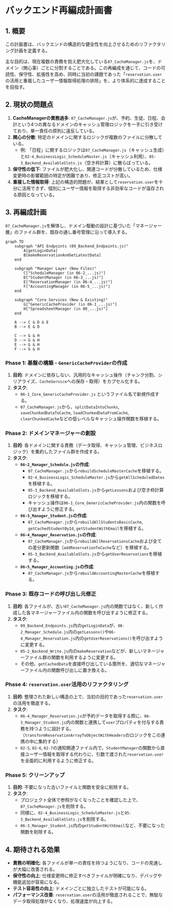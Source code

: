 # バックエンド再編成計画書

## 1. 概要

この計画書は、バックエンドの構造的な健全性を向上させるためのリファクタリング計画を定義する。

主な目的は、現在複数の責務を抱え肥大化している`07_CacheManager.js`を、ドメイン（関心事）ごとに分割することである。この再編成を通じて、コードの可読性、保守性、拡張性を高め、同時に当初の課題であった「`reservation.user`の活用と重複したユーザー情報取得処理の排除」を、より体系的に達成することを目指す。

## 2. 現状の問題点

1. **CacheManagerの責務過多**: `07_CacheManager.js`が、予約、生徒、日程、会計という4つの異なるドメインのキャッシュ管理ロジックを一手に引き受けており、単一責任の原則に違反している。
2. **関心の分散**: 特定のドメインに関するロジックが複数のファイルに分散している。
    * 例: 「日程」に関するロジックは`07_CacheManager.js`（キャッシュ生成）と`02-4_BusinessLogic_ScheduleMaster.js`（キャッシュ利用）、`05-3_Backend_AvailableSlots.js`（空き枠計算）に散らばっている。
3. **保守性の低下**: ファイルが肥大化し、関連コードが分散しているため、仕様変更時の影響範囲の特定が困難であり、修正コストが高い。
4. **重複した情報取得**: 上記の構造的問題が、結果として`reservation.user`を十分に活用できず、個別にユーザー情報を取得する非効率なコードが温存される原因となっている。

## 3. 再編成計画

`07_CacheManager.js`を解体し、ドメイン駆動の設計に基づいた「マネージャー層」のファイル群を、既存の通し番号管理に沿って導入する。

```mermaid
graph TD
    subgraph "API Endpoints (09_Backend_Endpoints.js)"
        A[getLoginData]
        B[makeReservationAndGetLatestData]
    end

    subgraph "Manager Layer (New Files)"
        C["ScheduleManager (in 06-2_...js)"]
        D["StudentManager (in 06-3_...js)"]
        E["ReservationManager (in 06-4_...js)"]
        F["AccountingManager (in 06-5_...js)"]
    end

    subgraph "Core Services (New & Existing)"
        G["GenericCacheProvider (in 06-1_...js)"]
        H["SpreadsheetManager (in 00_...js)"]
    end

    A --> C & D & E
    B --> E & D

    C --> G & H
    D --> G & H
    E --> G & H
    F --> G & H
```

### Phase 1: 基盤の構築 - `GenericCacheProvider`の作成

1. **目的**: ドメインに依存しない、汎用的なキャッシュ操作（チャンク分割、シリアライズ、`CacheService`への保存・取得）をカプセル化する。
2. **タスク**:
    * `06-1_Core_GenericCacheProvider.js` というファイル名で新規作成する。
    * `07_CacheManager.js`から、`splitDataIntoChunks`, `saveChunkedDataToCache`, `loadChunkedDataFromCache`, `clearChunkedCache`などの低レベルなキャッシュ操作関数を移植する。

### Phase 2: ドメインマネージャーの創設

1. **目的**: 各ドメインに関する責務（データ取得、キャッシュ管理、ビジネスロジック）を集約したファイル群を作成する。
2. **タスク**:
    * **`06-2_Manager_Schedule.js`の作成**:
        * `07_CacheManager.js`から`rebuildScheduleMasterCache`を移植する。
        * `02-4_BusinessLogic_ScheduleMaster.js`から`getAllScheduledDates`を移植する。
        * `05-3_Backend_AvailableSlots.js`から`getLessons`および空き枠計算ロジックを移植する。
        * キャッシュ操作は`06-1_Core_GenericCacheProvider.js`内の関数を呼び出すように修正する。
    * **`06-3_Manager_Student.js`の作成**:
        * `07_CacheManager.js`から`rebuildAllStudentsBasicCache`, `getCachedStudentById`, `getStudentWithEmail`を移植する。
    * **`06-4_Manager_Reservation.js`の作成**:
        * `07_CacheManager.js`から`rebuildAllReservationsCache`および全ての差分更新関数（`addReservationToCache`など）を移植する。
        * `05-3_Backend_AvailableSlots.js`から`getUserReservations`を移植する。
    * **`06-5_Manager_Accounting.js`の作成**:
        * `07_CacheManager.js`から`rebuildAccountingMasterCache`を移植する。

### Phase 3: 既存コードの呼び出し元修正

1. **目的**: 各ファイルが、古い`07_CacheManager.js`内の関数ではなく、新しく作成した各マネージャーファイル内の関数を呼び出すように修正する。
2. **タスク**:
    * `09_Backend_Endpoints.js`内の`getLoginData`が、`06-2_Manager_Schedule.js`内の`getLessons()`や`06-4_Manager_Reservation.js`内の`getUserReservations()`を呼び出すように変更する。
    * `05-2_Backend_Write.js`内の`makeReservation`などが、新しいマネージャーファイル群の関数を利用するように変更する。
    * その他、`getCachedData`を直接呼び出している箇所を、適切なマネージャーファイル内の関数呼び出しに置き換える。

### Phase 4: `reservation.user`活用のリファクタリング

1. **目的**: 整理された新しい構造の上で、当初の目的であった`reservation.user`の活用を徹底する。
2. **タスク**:
    * `06-4_Manager_Reservation.js`が予約データを取得する際に、`06-3_Manager_Student.js`内の関数と連携して`user`プロパティを付与する責務を持つように設計する。（`transformReservationArrayToObjectWithHeaders`のロジックをこの連携の中に集約する）
    * `02-5`, `02-6`, `02-7`の通知関連ファイル内で、`StudentManager`の関数から直接ユーザー情報を取得する代わりに、引数で渡された`reservation.user`を全面的に利用するように修正する。

### Phase 5: クリーンアップ

1. **目的**: 不要になった古いファイルと関数を安全に削除する。
2. **タスク**:
    * プロジェクト全体で参照がなくなったことを確認した上で、`07_CacheManager.js`を削除する。
    * 同様に、`02-4_BusinessLogic_ScheduleMaster.js`と`05-3_Backend_AvailableSlots.js`を削除する。
    * `06-3_Manager_Student.js`内の`getStudentWithEmail`など、不要になった関数を削除する。

## 4. 期待される効果

* **責務の明確化**: 各ファイルが単一の責任を持つようになり、コードの見通しが大幅に改善される。
* **保守性の向上**: 仕様変更時に修正すべきファイルが明確になり、デバッグや機能追加が容易になる。
* **テスト容易性の向上**: ドメインごとに独立したテストが可能になる。
* **パフォーマンス改善**: `reservation.user`の活用が徹底されることで、無駄なデータ取得処理がなくなり、処理速度が向上する。
